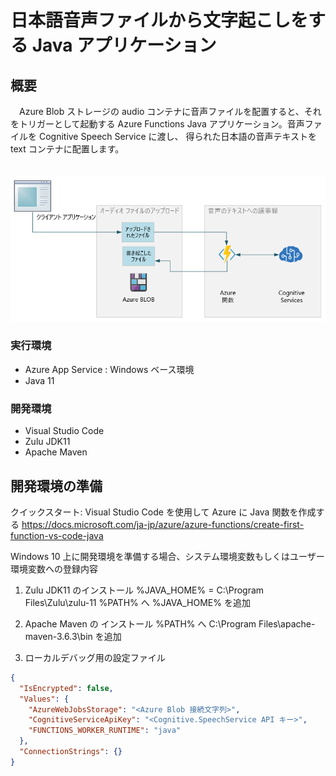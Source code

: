# 日本語音声ファイルから文字起こしをする Java アプリケーション

## 概要
　Azure Blob ストレージの audio コンテナに音声ファイルを配置すると、それをトリガーとして起動する Azure Functions Java アプリケーション。音声ファイルを Cognitive Speech Service に渡し、 得られた日本語の音声テキストを text コンテナに配置します。

　<img src="/images/workflow.png" title="workflow">

### 実行環境
- Azure App Service : Windows ベース環境
- Java 11

### 開発環境
- Visual Studio Code
- Zulu JDK11
- Apache Maven

## 開発環境の準備

クイックスタート: Visual Studio Code を使用して Azure に Java 関数を作成する
https://docs.microsoft.com/ja-jp/azure/azure-functions/create-first-function-vs-code-java

Windows 10 上に開発環境を準備する場合、システム環境変数もしくはユーザー環境変数への登録内容

1. Zulu JDK11 のインストール
%JAVA_HOME% = C:\Program Files\Zulu\zulu-11
%PATH% へ %JAVA_HOME% を追加

2. Apache Maven の インストール
%PATH% へ C:\Program Files\apache-maven-3.6.3\bin を追加

3. ローカルデバッグ用の設定ファイル
```json:local.settings.json
{
  "IsEncrypted": false,
  "Values": {
    "AzureWebJobsStorage": "<Azure Blob 接続文字列>",
    "CognitiveServiceApiKey": "<Cognitive.SpeechService API キー>",
    "FUNCTIONS_WORKER_RUNTIME": "java"
  },
  "ConnectionStrings": {}
}
```

